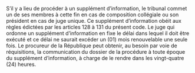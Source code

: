 S’il y a lieu de procéder à un supplément d’information, le tribunal commet un de ses membres à cette fin en cas de composition collégiale ou son président en cas de juge unique.
Ce supplément d’information obéit aux règles édictées par les articles 128 à 131 du présent code. Le juge qui ordonne un supplément d’information en fixe le délai dans lequel il doit être exécuté et ce délai ne saurait excéder un (01) mois renouvelable une seule fois.
Le procureur de la République peut obtenir, au besoin par voie de réquisitions, la communication du dossier de la procédure à toute époque du supplément d’information, à charge de le rendre dans les vingt-quatre (24) heures.